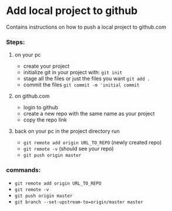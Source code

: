 # Add local project to github
Contains instructions on how to push a local project to github.com

### Steps:

1. on your pc
    - create your project
    - initialize git in your project with: `git init`
    - stage all the files or just the files you want `git add .`
    - commit the files `git commit -m 'initial commit`

2. on github.com
    - login to github
    - create a new repo with the same name as your project
    - copy the repo link
    
3. back on your pc in the project directory run
    - `git remote add origin URL_TO_REPO` (newly created repo)
    - `git remote -v` (should see your repo)
    - `git push origin master`
    
    
 ### commands:
- `git remote add origin URL_TO_REPO`
- `git remote -v`
- `git push origin master`
- `git branch --set-upstream-to=origin/master master`
